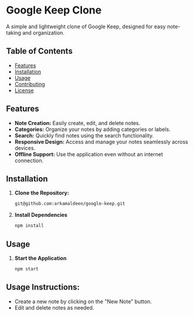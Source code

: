 # Google Keep Clone

A simple and lightweight clone of Google Keep, designed for easy note-taking and organization.

## Table of Contents

- [Features](#features)
- [Installation](#installation)
- [Usage](#usage)
- [Contributing](#contributing)
- [License](#license)

## Features

- **Note Creation:** Easily create, edit, and delete notes.
- **Categories:** Organize your notes by adding categories or labels.
- **Search:** Quickly find notes using the search functionality.
- **Responsive Design:** Access and manage your notes seamlessly across devices.
- **Offline Support:** Use the application even without an internet connection.

## Installation

1. **Clone the Repository:**
   ```bash
   git@github.com:arkamaldeen/google-keep.git
2. **Install Dependencies**
   ```bash
   npm install

## Usage 

1. **Start the Application**
   ```bash
   npm start


## Usage Instructions:

- Create a new note by clicking on the "New Note" button.
- Edit and delete notes as needed.
